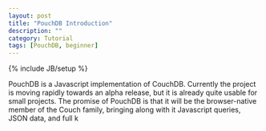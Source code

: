 ```yaml
---
layout: post
title: "PouchDB Introduction"
description: ""
category: Tutorial
tags: [PouchDB, beginner]
---
```

{% include JB/setup %}

PouchDB is a Javascript implementation of CouchDB.  Currently the project is
moving rapidly towards an alpha release, but it is already quite usable for
small projects.  The promise of PouchDB is that it will be the browser-native
member of the Couch family, bringing along with it Javascript queries, JSON data, and full
k
